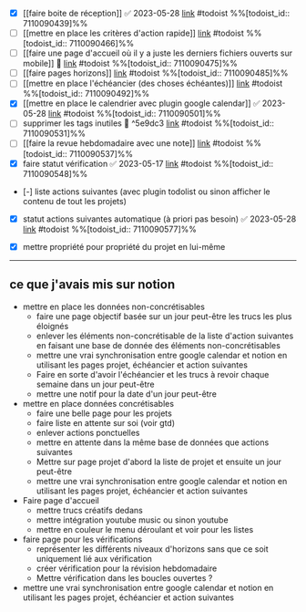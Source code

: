 - [x] [[faire boite de réception]] ✅ 2023-05-28 [link](https://todoist.com/showTask?id=7110090439) #todoist %%[todoist_id:: 7110090439]%%
- [ ] [[mettre en place les critères d'action rapide]] [link](https://todoist.com/showTask?id=7110090466) #todoist %%[todoist_id:: 7110090466]%%
- [ ] [[faire une page d'accueil où il y a juste les derniers fichiers ouverts sur mobile]] 🔽  [link](https://todoist.com/showTask?id=7110090475) #todoist %%[todoist_id:: 7110090475]%%
- [ ] [[faire pages horizons]] [link](https://todoist.com/showTask?id=7110090485) #todoist %%[todoist_id:: 7110090485]%%
- [ ] [[mettre en place l'échéancier (des choses échéantes)]] [link](https://todoist.com/showTask?id=7110090492) #todoist %%[todoist_id:: 7110090492]%%
- [x] [[mettre en place le calendrier avec plugin google calendar]] ✅ 2023-05-28 [link](https://todoist.com/showTask?id=7110090501) #todoist %%[todoist_id:: 7110090501]%%
- [ ] supprimer les tags inutiles 🔽 ^5e9dc3 [link](https://todoist.com/showTask?id=7110090531) #todoist %%[todoist_id:: 7110090531]%%
- [ ] [[faire la revue hebdomadaire avec une note]] [link](https://todoist.com/showTask?id=7110090537) #todoist %%[todoist_id:: 7110090537]%%
- [x] faire statut vérification ✅ 2023-05-17 [link](https://todoist.com/showTask?id=7110090548) #todoist %%[todoist_id:: 7110090548]%%
- [-] liste actions suivantes (avec plugin todolist ou sinon afficher le contenu de tout les projets)
- [x] statut actions suivantes automatique (à priori pas besoin) ✅ 2023-05-28 [link](https://todoist.com/showTask?id=7110090577) #todoist %%[todoist_id:: 7110090577]%%
- [x] mettre propriété pour propriété du projet en lui-même


---
## ce que j'avais mis sur notion
- mettre en place les données non-concrétisables
	- faire une page objectif basée sur un jour peut-être les trucs les plus éloignés
	- enlever les éléments non-concrétisable de la liste d'action suivantes en faisant une base de donnée des éléments non-concrétisables
	- mettre une vrai synchronisation entre google calendar et notion en utilisant les pages projet, échéancier et action suivantes
	- Faire en sorte d'avoir l'échéancier et les trucs à revoir chaque semaine dans un jour peut-être
	- mettre une notif pour la date d'un jour peut-être
- mettre en place données concrétisables
	- faire une belle page pour les projets
	- faire liste en attente sur soi (voir gtd)
	- enlever actions ponctuelles
	- mettre en attente dans la même base de données que actions suivantes
	- Mettre sur page projet d'abord la liste de projet et ensuite un jour peut-être
	- mettre une vrai synchronisation entre google calendar et notion en utilisant les pages projet, échéancier et action suivantes
- Faire page d'accueil
	- mettre trucs créatifs dedans
	- mettre intégration youtube music ou sinon youtube
	- mettre en couleur le menu déroulant et voir pour les listes
- faire page pour les vérifications
	- représenter les différents niveaux d'horizons sans que ce soit uniquement lié aux vérification
	- créer vérification pour la révision hebdomadaire
	- Mettre vérification dans les boucles ouvertes ?
- mettre une vrai synchronisation entre google calendar et notion en utilisant les pages projet, échéancier et action suivantes

